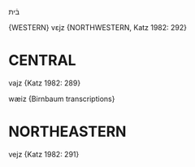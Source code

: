 בֿית

{WESTERN}
vɛjz {NORTHWESTERN, Katz 1982: 292}

CENTRAL
========

vajz {Katz 1982: 289}

wæiz {Birnbaum transcriptions}

NORTHEASTERN
==============

vejz {Katz 1982: 291}